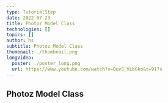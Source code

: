 ```yaml
---
type: TutorialStep
date: 2022-07-23
title: Photoz Model Class
technologies: []
topics: []
author: hs
subtitle: Photoz Model Class
thumbnail: ./thumbnail.png
longVideo:
  poster: ./poster_long.png
  url: https://www.youtube.com/watch?v=QuvS_VLbGko&t=917s
---
```


## Photoz Model Class

